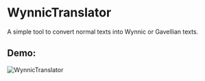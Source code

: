 # WynnicTranslator
A simple tool to convert normal texts into Wynnic or Gavellian texts.

## Demo:
![WynnicTranslator](https://www.youtube.com/embed/lNWSWgjtvEg?controls=0)
